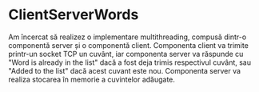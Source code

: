 # ClientServerWords

Am încercat să realizez o implementare multithreading, compusă dintr-o componentă server și o componentă client.
Componenta client va trimite printr-un socket TCP un cuvânt, iar componenta server va răspunde cu "Word is already in the list" dacă a fost deja trimis respectivul cuvânt, sau "Added to the list" dacă acest cuvant este nou.
Componenta server va realiza stocarea în memorie a cuvintelor adăugate.
